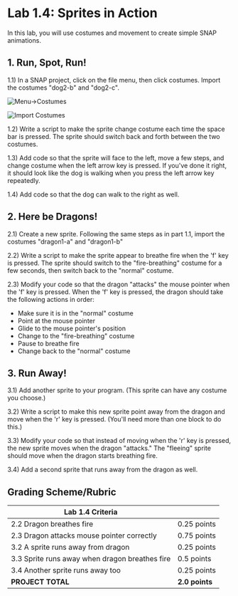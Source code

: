 
# Lab 1.4: Sprites in Action

In this lab, you will use costumes and movement to create simple SNAP animations.

## 1. Run, Spot, Run!

1.1) In a SNAP project, click on the file menu, then click costumes.  Import the costumes "dog2-b" and "dog2-c".

![Menu->Costumes](menucostumes.png)

![Import Costumes](importcostumes.png)

1.2) Write a script to make the sprite change costume each time the space bar is pressed. The sprite should switch back and forth between the two costumes.

1.3) Add code so that the sprite will face to the left, move a few steps, and change costume when the left arrow key is pressed. If you've done it right, it should look like the dog is walking when you press the left arrow key repeatedly.

1.4) Add code so that the dog can walk to the right as well.

## 2. Here be Dragons!

2.1) Create a new sprite. Following the same steps as in part 1.1, import the costumes "dragon1-a" and "dragon1-b"

2.2) Write a script to make the sprite appear to breathe fire when the 'f' key is pressed.  The sprite should switch to the "fire-breathing" costume for a few seconds, then switch back to the "normal" costume.

2.3) Modify your code so that the dragon "attacks" the mouse pointer when the 'f' key is pressed. When the 'f' key is pressed, the dragon should take the following actions in order:

-   Make sure it is in the "normal" costume
-   Point at the mouse pointer
-   Glide to the mouse pointer's position
-   Change to the "fire-breathing" costume
-   Pause to breathe fire
-   Change back to the "normal" costume

## 3. Run Away!

3.1) Add another sprite to your program.  (This sprite can have any costume you choose.)

3.2) Write a script to make this new sprite point away from the dragon and move when the 'r' key is pressed.  (You'll need more than one block to do this.)

3.3) Modify your code so that instead of moving when the 'r' key is pressed, the new sprite moves when the dragon "attacks."  The "fleeing" sprite should move when the dragon starts breathing fire.

3.4) Add a second sprite that runs away from the dragon as well.

## Grading Scheme/Rubric

| **Lab 1.4 Criteria**                              |                |
| ------------------------------------------------- | -------------- |
| 2.2 Dragon breathes fire                          | 0.25 points    |
| 2.3 Dragon attacks mouse pointer correctly        | 0.75 points    |
| 3.2 A sprite runs away from dragon                | 0.25 points    |
| 3.3 Sprite runs away when dragon breathes fire    | 0.5 points     |
| 3.4 Another sprite runs away too                  | 0.25 points    |
| **PROJECT TOTAL**                                 | **2.0 points** |

